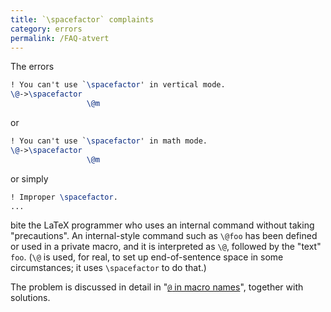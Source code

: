 ```yaml
---
title: `\spacefactor` complaints
category: errors
permalink: /FAQ-atvert
---
```


The errors
```latex
! You can't use `\spacefactor' in vertical mode.
\@->\spacefactor 
                 \@m 
```
or
```latex
! You can't use `\spacefactor' in math mode.
\@->\spacefactor 
                 \@m 
```
or simply
```latex
! Improper \spacefactor.
...
```
bite the LaTeX programmer who uses an internal command without
taking "precautions".  An internal-style command such as `\@foo`
has been defined or used in a private macro, and it is interpreted as
`\@`, followed by the "text" `foo`.  (`\@` is used, for
real, to set up end-of-sentence space in some circumstances; it uses
`\spacefactor` to do that.)

The problem is discussed in detail in
"[`@` in macro names](FAQ-atsigns)",
together with solutions.


